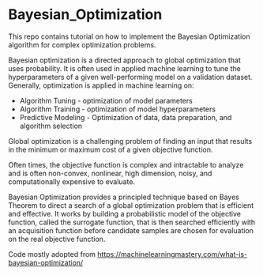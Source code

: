 # Bayesian_Optimization

This repo contains tutorial on how to implement the Bayesian Optimization algorithm for complex optimization problems. 

Bayesian optimization is a directed approach to global optimization that uses probability. It is often used in applied machine learning to tune the hyperparameters of a given well-performing model on a validation dataset. Generally, optimization is applied in machine learning on:
  
  - Algorithm Tuning - optimization of model parameters
  - Algorithm Training - optimization of model hyperparameters
  - Predictive Modeling - Optimization of data, data preparation, and algorithm selection

Global optimization is a challenging problem of finding an input that results in the minimum or maximum cost of a given objective function.

Often times, the objective function is complex and intractable to analyze and is often non-convex, nonlinear, high dimension, noisy, and computationally expensive to evaluate.

Bayesian Optimization provides a principled technique based on Bayes Theorem to direct a search of a global optimization problem that is efficient and effective. It works by building a probabilistic model of the objective function, called the surrogate function, that is then searched efficiently with an acquisition function before candidate samples are chosen for evaluation on the real objective function.

Code mostly adopted from https://machinelearningmastery.com/what-is-bayesian-optimization/
